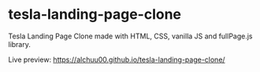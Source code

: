 # tesla-landing-page-clone

Tesla Landing Page Clone made with HTML, CSS, vanilla JS and fullPage.js library.

Live preview: https://alchuu00.github.io/tesla-landing-page-clone/
